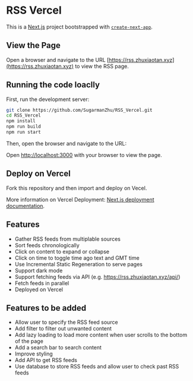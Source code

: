 # RSS Vercel

This is a [Next.js](https://nextjs.org/) project bootstrapped with [`create-next-app`](https://github.com/vercel/next.js/tree/canary/packages/create-next-app).

## View the Page
Open a browser and navigate to the URL [https://rss.zhuxiaotan.xyz](https://rss.zhuxiaotan.xyz) to view the RSS page.

## Running the code loaclly

First, run the development server:

```bash
git clone https://github.com/SugarmanZhu/RSS_Vercel.git
cd RSS_Vercel
npm install
npm run build
npm run start
```

Then, open the browser and navigate to the URL:

Open [http://localhost:3000](http://localhost:3000) with your browser to view the page.

## Deploy on Vercel

Fork this repository and then import and deploy on Vecel.

More information on Vercel Deployment: [Next.js deployment documentation](https://nextjs.org/docs/deployment).

## Features
- Gather RSS feeds from multiplable sources
- Sort feeds chronologically
- Click on content to expand or collapse
- Click on time to toggle time ago text and GMT time
- Use Incremental Static Regeneration to serve pages
- Support dark mode
- Support fetching feeds via API (e.g. https://rss.zhuxiaotan.xyz/api/)
- Fetch feeds in parallel
- Deployed on Vercel

## Features to be added
- Allow user to specify the RSS feed source
- Add filter to filter out unwanted content
- Add lazy loading to load more content when user scrolls to the bottom of the page
- Add a search bar to search content
- Improve styling
- Add API to get RSS feeds
- Use database to store RSS feeds and allow user to check past RSS feeds
